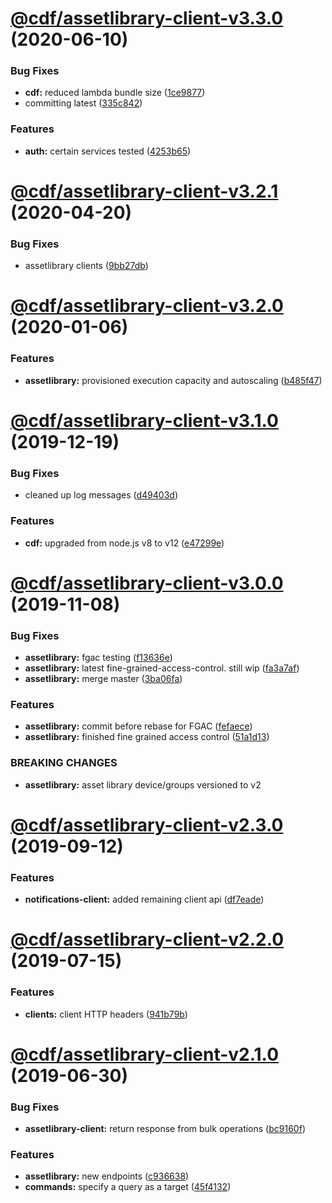 # [@cdf/assetlibrary-client-v3.3.0](https://git-codecommit.us-west-2.amazonaws.com/v1/repos/cdf-core/compare/@cdf/assetlibrary-client-v3.2.1...@cdf/assetlibrary-client-v3.3.0) (2020-06-10)


### Bug Fixes

* **cdf:** reduced lambda bundle size ([1ce9877](https://git-codecommit.us-west-2.amazonaws.com/v1/repos/cdf-core/commit/1ce9877878831dac78b00ddbc5589cadead19d53))
* committing latest ([335c842](https://git-codecommit.us-west-2.amazonaws.com/v1/repos/cdf-core/commit/335c84223ab2a860c52766559b220170a64c7c17))


### Features

* **auth:** certain services tested ([4253b65](https://git-codecommit.us-west-2.amazonaws.com/v1/repos/cdf-core/commit/4253b65750e52dd962a3a42dde05626044bb79cc))

# [@cdf/assetlibrary-client-v3.2.1](https://git-codecommit.us-west-2.amazonaws.com/v1/repos/cdf-core/compare/@cdf/assetlibrary-client-v3.2.0...@cdf/assetlibrary-client-v3.2.1) (2020-04-20)


### Bug Fixes

* assetlibrary clients ([9bb27db](https://git-codecommit.us-west-2.amazonaws.com/v1/repos/cdf-core/commit/9bb27db533330fd8cd4d12e126bdeadf66495491))

# [@cdf/assetlibrary-client-v3.2.0](https://git-codecommit.us-west-2.amazonaws.com/v1/repos/cdf-core/compare/@cdf/assetlibrary-client-v3.1.0...@cdf/assetlibrary-client-v3.2.0) (2020-01-06)


### Features

* **assetlibrary:** provisioned execution capacity and autoscaling ([b485f47](https://git-codecommit.us-west-2.amazonaws.com/v1/repos/cdf-core/commit/b485f477c0b1c36d63f74c70fa041c296148b980))

# [@cdf/assetlibrary-client-v3.1.0](https://git-codecommit.us-west-2.amazonaws.com/v1/repos/cdf-core/compare/@cdf/assetlibrary-client-v3.0.0...@cdf/assetlibrary-client-v3.1.0) (2019-12-19)


### Bug Fixes

* cleaned up log messages ([d49403d](https://git-codecommit.us-west-2.amazonaws.com/v1/repos/cdf-core/commit/d49403d11f3f73ea8c5ce061bfa790ec40cd8c13))


### Features

* **cdf:** upgraded from node.js v8 to v12 ([e47299e](https://git-codecommit.us-west-2.amazonaws.com/v1/repos/cdf-core/commit/e47299ee399acf6554a0845048c4fed99251c2b1))

# [@cdf/assetlibrary-client-v3.0.0](https://git-codecommit.us-west-2.amazonaws.com/v1/repos/cdf-core/compare/@cdf/assetlibrary-client-v2.3.0...@cdf/assetlibrary-client-v3.0.0) (2019-11-08)


### Bug Fixes

* **assetlibrary:** fgac testing ([f13636e](https://git-codecommit.us-west-2.amazonaws.com/v1/repos/cdf-core/commit/f13636e72c1054f2380e7e09c127169e08ea2023))
* **assetlibrary:** latest fine-grained-access-control. still wip ([fa3a7af](https://git-codecommit.us-west-2.amazonaws.com/v1/repos/cdf-core/commit/fa3a7af1d62ff6745e11e82409bd9b59273cbec4))
* **assetlibrary:** merge master ([3ba06fa](https://git-codecommit.us-west-2.amazonaws.com/v1/repos/cdf-core/commit/3ba06fa9fc5b264ceaed0f97ccf45fab97d57a08))


### Features

* **assetlibrary:** commit before rebase for FGAC ([fefaece](https://git-codecommit.us-west-2.amazonaws.com/v1/repos/cdf-core/commit/fefaece09e388290bdda969eb92ab950a264bcdc))
* **assetlibrary:** finished fine grained access control ([51a1d13](https://git-codecommit.us-west-2.amazonaws.com/v1/repos/cdf-core/commit/51a1d134ec48be2d62edc575998752ff866230bf))


### BREAKING CHANGES

* **assetlibrary:** asset library device/groups versioned to v2

# [@cdf/assetlibrary-client-v2.3.0](https://git-codecommit.us-west-2.amazonaws.com/v1/repos/cdf-core/compare/@cdf/assetlibrary-client-v2.2.0...@cdf/assetlibrary-client-v2.3.0) (2019-09-12)


### Features

* **notifications-client:** added remaining client api ([df7eade](https://git-codecommit.us-west-2.amazonaws.com/v1/repos/cdf-core/commit/df7eade))

# [@cdf/assetlibrary-client-v2.2.0](https://git-codecommit.us-west-2.amazonaws.com/v1/repos/cdf-core/compare/@cdf/assetlibrary-client-v2.1.0...@cdf/assetlibrary-client-v2.2.0) (2019-07-15)


### Features

* **clients:** client HTTP headers ([941b79b](https://git-codecommit.us-west-2.amazonaws.com/v1/repos/cdf-core/commit/941b79b))

# [@cdf/assetlibrary-client-v2.1.0](https://git-codecommit.us-west-2.amazonaws.com/v1/repos/cdf-core/compare/@cdf/assetlibrary-client-v2.0.0...@cdf/assetlibrary-client-v2.1.0) (2019-06-30)


### Bug Fixes

* **assetlibrary-client:** return response from bulk operations ([bc9160f](https://git-codecommit.us-west-2.amazonaws.com/v1/repos/cdf-core/commit/bc9160f))


### Features

* **assetlibrary:** new endpoints ([c936638](https://git-codecommit.us-west-2.amazonaws.com/v1/repos/cdf-core/commit/c936638))
* **commands:** specify a query as a target ([45f4132](https://git-codecommit.us-west-2.amazonaws.com/v1/repos/cdf-core/commit/45f4132))
